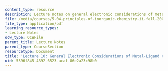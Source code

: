 ```yaml
---
content_type: resource
description: Lecture notes on general electronic considerations of metal-ligand complexes.
file: /media/courses/5-04-principles-of-inorganic-chemistry-ii-fall-2008/5396f84543926523acaf86e2a23c98b0_Lecture_10.pdf
file_type: application/pdf
learning_resource_types:
- Lecture Notes
ocw_type: OCWFile
parent_title: Lecture Notes
parent_type: CourseSection
resourcetype: Document
title: 'Lecture 10: General Electronic Considerations of Metal-Ligand Complexes'
uid: 5396f845-4392-6523-acaf-86e2a23c98b0
---
```

